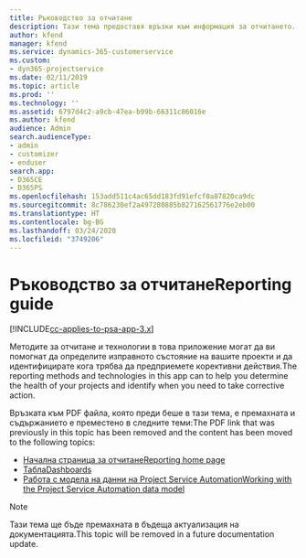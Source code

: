 ```yaml
---
title: Ръководство за отчитане
description: Тази тема предоставя връзки към информация за отчитането.
author: kfend
manager: kfend
ms.service: dynamics-365-customerservice
ms.custom:
- dyn365-projectservice
ms.date: 02/11/2019
ms.topic: article
ms.prod: ''
ms.technology: ''
ms.assetid: 6797d4c2-a9cb-47ea-b99b-66311c86016e
ms.author: kfend
audience: Admin
search.audienceType:
- admin
- customizer
- enduser
search.app:
- D365CE
- D365PS
ms.openlocfilehash: 153add511c4ac65dd183fd91efcf0a87820ca9dc
ms.sourcegitcommit: 8c786230ef2a497280885b827162561776e2eb00
ms.translationtype: HT
ms.contentlocale: bg-BG
ms.lasthandoff: 03/24/2020
ms.locfileid: "3749206"
---
```

# <a name="reporting-guide"></a><span data-ttu-id="79e94-103">Ръководство за отчитане</span><span class="sxs-lookup"><span data-stu-id="79e94-103">Reporting guide</span></span>

[!INCLUDE[cc-applies-to-psa-app-3.x](../../includes/cc-applies-to-psa-app-3x.md)]

<span data-ttu-id="79e94-104">Методите за отчитане и технологии в това приложение могат да ви помогнат да определите изправното състояние на вашите проекти и да идентифицирате кога трябва да предприемете корективни действия.</span><span class="sxs-lookup"><span data-stu-id="79e94-104">The reporting methods and technologies in this app can to help you determine the health of your projects and identify when you need to take corrective action.</span></span> 

<span data-ttu-id="79e94-105">Връзката към PDF файла, която преди беше в тази тема, е премахната и съдържанието е преместено в следните теми:</span><span class="sxs-lookup"><span data-stu-id="79e94-105">The PDF link that was previously in this topic has been removed and the content has been moved to the following topics:</span></span>

- [<span data-ttu-id="79e94-106">Начална страница за отчитане</span><span class="sxs-lookup"><span data-stu-id="79e94-106">Reporting home page</span></span>](../reports-reporting-dynamics-365-project-service.md)
- [<span data-ttu-id="79e94-107">Табла</span><span class="sxs-lookup"><span data-stu-id="79e94-107">Dashboards</span></span>](../reports-dashboards.md)
- [<span data-ttu-id="79e94-108">Работа с модела на данни на Project Service Automation</span><span class="sxs-lookup"><span data-stu-id="79e94-108">Working with the Project Service Automation data model</span></span>](../reports-working-project-service-data-model.md)

> [!NOTE]
> <span data-ttu-id="79e94-109">Тази тема ще бъде премахната в бъдеща актуализация на документацията.</span><span class="sxs-lookup"><span data-stu-id="79e94-109">This topic will be removed in a future documentation update.</span></span> 
